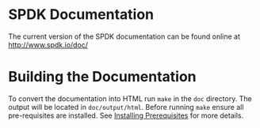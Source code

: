 SPDK Documentation
==================

The current version of the SPDK documentation can be found online at
http://www.spdk.io/doc/

Building the Documentation
==========================

To convert the documentation into HTML run `make` in the `doc`
directory.  The output will be located in `doc/output/html`. Before
running `make` ensure all pre-requisites are installed.  See
[Installing Prerequisites](http://www.spdk.io/doc/getting_started.html)
for more details.
